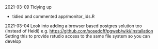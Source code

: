 2021-03-09 Tidying up
- tidied and commented app/monitor_ids.R

2021-03-04
Look into adding a browser based postgres solution too (instead of Heidi)
e.g. https://github.com/sosedoff/pgweb/wiki/Installation 
Setting this to provide rstudio access to the same file system so you can develop
